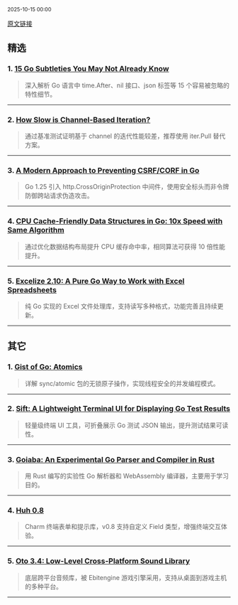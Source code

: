 <sub>2025-10-15 00:00</sub>


[原文链接](https://golangweekly.com/issues/574)


## 精选

### 1. [15 Go Subtleties You May Not Already Know](https://harrisoncramer.me)
> 深入解析 Go 语言中 time.After、nil 接口、json 标签等 15 个容易被忽略的特性细节。

---

### 2. [How Slow is Channel-Based Iteration?](https://www.dolthub.com)
> 通过基准测试证明基于 channel 的迭代性能较差，推荐使用 iter.Pull 替代方案。

---

### 3. [A Modern Approach to Preventing CSRF/CORF in Go](https://www.alexedwards.net)
> Go 1.25 引入 http.CrossOriginProtection 中间件，使用安全标头而非令牌防御跨站请求伪造攻击。

---

### 4. [CPU Cache-Friendly Data Structures in Go: 10x Speed with Same Algorithm](https://golangweekly.com/link/175636/rss)
> 通过优化数据结构布局提升 CPU 缓存命中率，相同算法可获得 10 倍性能提升。

---

### 5. [Excelize 2.10: A Pure Go Way to Work with Excel Spreadsheets](https://xuri.me)
> 纯 Go 实现的 Excel 文件处理库，支持读写多种格式，功能完善且持续更新。

---

## 其它

### 1. [Gist of Go: Atomics](https://antonz.org)
> 详解 sync/atomic 包的无锁原子操作，实现线程安全的并发编程模式。

---

### 2. [Sift: A Lightweight Terminal UI for Displaying Go Test Results](https://github.com)
> 轻量级终端 UI 工具，可折叠展示 Go 测试 JSON 输出，提升测试结果可读性。

---

### 3. [Goiaba: An Experimental Go Parser and Compiler in Rust](https://github.com)
> 用 Rust 编写的实验性 Go 解析器和 WebAssembly 编译器，主要用于学习目的。

---

### 4. [Huh 0.8](https://golangweekly.com/link/175646/rss)
> Charm 终端表单和提示库，v0.8 支持自定义 Field 类型，增强终端交互体验。

---

### 5. [Oto 3.4: Low-Level Cross-Platform Sound Library](https://github.com)
> 底层跨平台音频库，被 Ebitengine 游戏引擎采用，支持从桌面到游戏主机的多种平台。

---
    